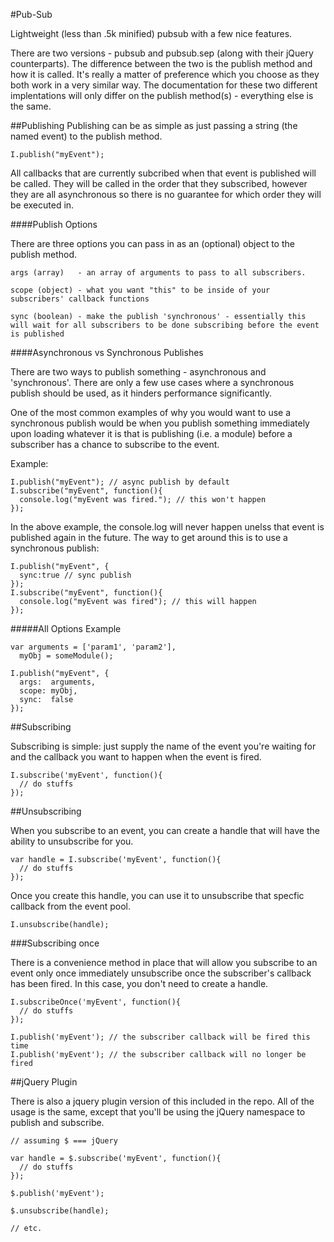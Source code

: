 #Pub-Sub

Lightweight (less than .5k minified) pubsub with a few nice features.

There are two versions - pubsub and pubsub.sep (along with their jQuery counterparts). The difference between the two is the publish method and how it is called. It's really a matter of preference which you choose as they both work in a very similar way. The documentation for these two different implentations will only differ on the publish method(s) - everything else is the same.

##Publishing
Publishing can be as simple as just passing a string (the named event) to the publish method.

    I.publish("myEvent");

All callbacks that are currently subcribed when that event is published will be called. They will be called in the order that they subscribed, however they are all asynchronous so there is no guarantee for which order they will be executed in.

####Publish Options

There are three options you can pass in as an (optional) object to the publish method.

    args (array)   - an array of arguments to pass to all subscribers.
    
    scope (object) - what you want "this" to be inside of your subscribers' callback functions
    
    sync (boolean) - make the publish 'synchronous' - essentially this will wait for all subscribers to be done subscribing before the event is published

####Asynchronous vs Synchronous Publishes

There are two ways to publish something - asynchronous and 'synchronous'. There are only a few use cases where a synchronous publish should be used, as it hinders performance significantly. 

One of the most common examples of why you would want to use a synchronous publish would be when you publish something immediately upon loading whatever it is that is publishing (i.e. a module) before a subscriber has a chance to subscribe to the event. 

Example:

    I.publish("myEvent"); // async publish by default
    I.subscribe("myEvent", function(){
      console.log("myEvent was fired."); // this won't happen
    });


In the above example, the console.log will never happen unelss that event is published again in the future. The way to get around this is to use a synchronous publish:

    I.publish("myEvent", { 
      sync:true // sync publish
    });
    I.subscribe("myEvent", function(){
      console.log("myEvent was fired"); // this will happen
    });


#####All Options Example

    var arguments = ['param1', 'param2'],
      myObj = someModule();
      
    I.publish("myEvent", {
      args:  arguments,
      scope: myObj,
      sync:  false
    });

##Subscribing

Subscribing is simple: just supply the name of the event you're waiting for and the callback you want to happen when the event is fired.

    I.subscribe('myEvent', function(){
      // do stuffs
    });

##Unsubscribing

When you subscribe to an event, you can create a handle that will have the ability to unsubscribe for you.
    
    var handle = I.subscribe('myEvent', function(){
      // do stuffs
    });
    
Once you create this handle, you can use it to unsubscribe that specfic callback from the event pool.

    I.unsubscribe(handle);
    
###Subscribing once

There is a convenience method in place that will allow you subscribe to an event only once immediately unsubscribe once the subscriber's callback has been fired. In this case, you don't need to create a handle.

    I.subscribeOnce('myEvent', function(){
      // do stuffs
    });
    
    I.publish('myEvent'); // the subscriber callback will be fired this time
    I.publish('myEvent'); // the subscriber callback will no longer be fired
    
##jQuery Plugin

There is also a jquery plugin version of this included in the repo. All of the usage is the same, except that you'll be using the jQuery namespace to publish and subscribe.

    // assuming $ === jQuery

    var handle = $.subscribe('myEvent', function(){
      // do stuffs
    });
    
    $.publish('myEvent');
    
    $.unsubscribe(handle);
    
    // etc.
